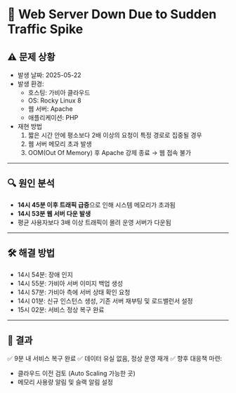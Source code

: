# 🐛 Web Server Down Due to Sudden Traffic Spike

## ⚠️ 문제 상황
- 발생 날짜: 2025-05-22  
- 발생 환경:
  - 호스팅: 가비아 클라우드  
  - OS: Rocky Linux 8  
  - 웹 서버: Apache
  - 애플리케이션: PHP
- 재현 방법  
  1. 짧은 시간 안에 평소보다 2배 이상의 요청이 특정 경로로 집중될 경우  
  2. 웹 서버 메모리 초과 발생  
  3. OOM(Out Of Memory) 후 Apache 강제 종료 → 웹 접속 불가
---

## 🔍 원인 분석
- **14시 45분 이후 트래픽 급증**으로 인해 시스템 메모리가 초과됨
- **14시 53분 웹 서버 다운 발생**
- 평균 사용자보다 3배 이상 트래픽이 몰려 운영 서버가 다운됨

---

## 🛠 해결 방법
- 14시 54분: 장애 인지
- 14시 55분: 가비아 서버 이미지 백업 생성
- 14시 57분: 가비아 측에 서버 상태 확인 요청
- 14시 01분: 신규 인스턴스 생성, 기존 서버 재부팅 및 로드밸런서 설정
- 15시 02분: 서비스 정상 복구 완료

---

## 🚀 결과
✅ 9분 내 서비스 복구 완료
✅ 데이터 유실 없음, 정상 운영 재개
✅ 향후 대응책 마련:
- 클라우드 이전 검토 (Auto Scaling 가능한 곳)
- 메모리 사용량 알림 및 슬랙 알림 설정
